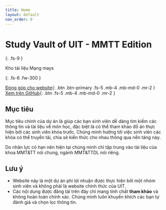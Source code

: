 ```yaml
---
title: Home
layout: default
nav_order: 0
---
```


# **Study Vault of UIT - MMTT Edition**

{: .fs-9 }

Kho tài liệu Mạng mays

{: .fs-6 .fw-300 }

[Đóng góp cho website](./docs/contribute){: .btn .btn-primary .fs-5 .mb-4 .mb-md-0 .mr-2 }
[Xem trên GitHub](https://github.com/SVUIT/mmtt){: .btn .fs-5 .mb-4 .mb-md-0 .mr-2 }


## Mục tiêu

Mục tiêu chính của dự án là giúp các bạn sinh viên dễ dàng tìm kiếm các thông tin và tài liệu về môn học, đặc biệt là có thể tham khảo đồ án thực hiện bởi các sinh viên khóa trước. Chúng mình hướng tới việc sinh viên các khóa có thể truyền tải, chia sẻ kiến thức cho nhau thông qua nền tảng này.

Do nhân lực có hạn nên hiện tại chúng mình chỉ tập trung vào tài liệu của khoa MMT&TT nói chung, ngành MMT&TTDL nói riêng.

## Lưu ý

- Website này là một dự án phi lợi nhuận được thực hiện bởi một nhóm sinh viên và không phải là website chính thức của UIT.
- Các nội dung được đăng tải trên đây chỉ mang tính chất **tham khảo** và không hoàn toàn chính xác. Chúng mình luôn khuyến khích các bạn tự đánh giá và chọn lọc thông tin.
